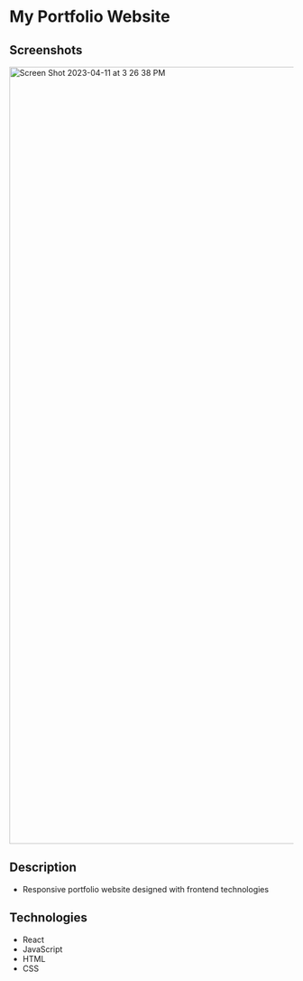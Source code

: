 # My Portfolio Website

## Screenshots
<img width="1375" alt="Screen Shot 2023-04-11 at 3 26 38 PM" src="https://user-images.githubusercontent.com/42532725/231302420-d34fd47b-0c2e-457b-bf50-96c813851c43.png">


## Description
- Responsive portfolio website designed with frontend technologies

## Technologies
- React
- JavaScript
- HTML
- CSS
